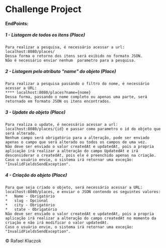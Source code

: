 # Challenge Project


#### EndPoints:


##### 1 - Listagem de todos os itens (Place)

	Para realizar a pesquisa, é necessário acessar a url: localhost:8080/places/
	Dessa forma o retorno dos itens será exibido no formato JSON. 
	Não é necessário enviar nenhum 	parametro para a pesquisa.	

#####  2 - Listagem pelo atributo "name" do objeto (Place)
	Para realizar a pesquisa passando o filtro do nome, é necessário acessar a URL:  
	**** localhost:8080/places?name={nome}  
	Dessa forma, passando o nome completo ou apenas uma parte, será retornado em formato JSON os itens encontrados.
	
#####  3 - Update do objeto (Place)
	Para realiza o update, é necessário acessar a url: localhost:8080/places/{id} e passar como parametro o id do objeto que será alterado.  
	Nenhum campo será obrigatório para a alteração, pode ser enviado apenas o campo que será alterado ou todos os campos de uma vez.
	Não deve ser enviado o valor createdAt e updatedAt, pois a propria aplicação irá realizar a alteração do campo UpdatedAt e irá desconsiderar o createdAt, pois ele é preenchido apenas na criação.
	Caso o usuário envie, o sistema irá retornar uma exceção: "InvalidFieldsSendException".
	
#####  4 - Criação do objeto (Place)
	Para que seja criado o objeto, será necessário acessar a URL: localhost:8080/places, e enviar o JSON contendo os seguintes valores:
	*   Name - Obrigatório
	*   slug - Opcional
	*   city - Obrigatório
	*   state - Obrigatório
	Não deve ser enviado o valor createdAt e updatedAt, pois a propria aplicação irá realizar a alteração do campo createdAt no momento da criação e não irá modificar o valor updatedAt.
	Caso o usuário envie, o sistema irá retornar uma exceção: "InvalidFieldsSendException".
	
&copy; Rafael Klaczok
	 
